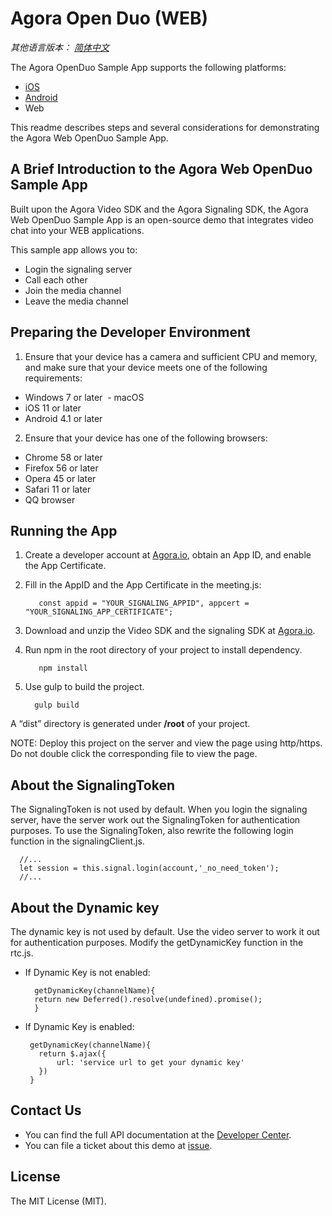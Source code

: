 # Agora Open Duo (WEB)

*其他语言版本： [简体中文](README.zh.md)*

The Agora OpenDuo Sample App supports the following platforms:
* [iOS](https://github.com/AgoraIO/OpenDuo-iOS-Objective-C)
* [Android](https://github.com/AgoraIO/OpenDuo-Android)
* Web

This readme describes steps and several considerations for demonstrating the Agora Web OpenDuo Sample App.

## A Brief Introduction to the Agora Web OpenDuo Sample App

Built upon the Agora Video SDK and the Agora Signaling SDK, the Agora Web OpenDuo Sample App is an open-source demo that integrates video chat into your WEB applications.

This sample app allows you to:
* Login the signaling server
* Call each other
* Join the media channel
* Leave the media channel

## Preparing the Developer Environment

1. Ensure that your device has a camera and sufficient CPU and memory, and make sure that your device meets one of the following requirements:

  - Windows 7 or later
  - macOS
  - iOS 11 or later
  - Android 4.1 or later
 
 2. Ensure that your device has one of the following browsers:
 
  - Chrome 58 or later
  - Firefox 56 or later
  - Opera 45 or later
  - Safari 11 or later
  - QQ browser

## Running the App
1. Create a developer account at [Agora.io](https://dashboard.agora.io/signin/), obtain an App ID, and enable the App Certificate. 
2. Fill in the AppID and the App Certificate in the meeting.js:

          const appid = "YOUR_SIGNALING_APPID", appcert = "YOUR_SIGNALING_APP_CERTIFICATE";
      
3. Download and unzip the Video SDK and the signaling SDK at [Agora.io](https://www.agora.io/en/download/). 
4. Run npm in the root directory of your project to install dependency. 
   
          npm install
   
5. Use gulp to build the project.

         gulp build
   
A “dist” directory is generated under **/root** of your project.

NOTE: Deploy this project on the server and view the page using http/https. Do not double click the corresponding file to view the page. 

## About the SignalingToken

The SignalingToken is not used by default. When you login the signaling server, have the server work out the SignalingToken for authentication purposes. To use the SignalingToken, also rewrite the following login function in the signalingClient.js.

      //... 
      let session = this.signal.login(account,'_no_need_token');
      //... 

## About the Dynamic key

The dynamic key is not used by default. Use the video server to work it out for authentication purposes. Modify the getDynamicKey function in the rtc.js. 

* If Dynamic Key is not enabled:

        getDynamicKey(channelName){
        return new Deferred().resolve(undefined).promise();
        }
        
 * If Dynamic Key is enabled: 
 
        getDynamicKey(channelName){
          return $.ajax({
              url: 'service url to get your dynamic key'
          })
        }
        
## Contact Us
 
* You can find the full API documentation at the [Developer Center](https://docs.agora.io/en/).
* You can file a ticket about this demo at [issue](https://github.com/OpenDuo-Android/issues).

## License

The MIT License (MIT). 













